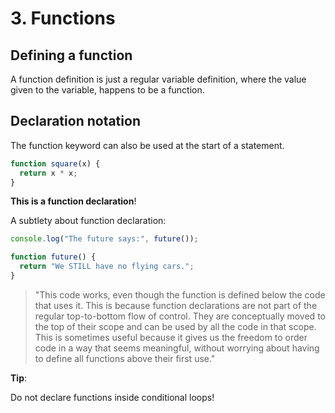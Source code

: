 # 3. Functions

## Defining a function

A function definition is just a regular variable definition, where the value given to the variable, happens to be a function.

## Declaration notation

The function keyword can also be used at the start of a statement.

```js
function square(x) {
  return x * x;
}
```

**This is a function declaration**!

A subtlety about function declaration:

```js
console.log("The future says:", future());

function future() {
  return "We STILL have no flying cars.";
}
```
> "This code works, even though the function is defined below the code that uses it. This is because function declarations are not part of the regular top-to-bottom flow of control. They are conceptually moved to the top of their scope and can be used by all the code in that scope. This is sometimes useful because it gives us the freedom to order code in a way that seems meaningful, without worrying about having to define all functions above their first use."

**Tip**:

Do not declare functions inside conditional loops!